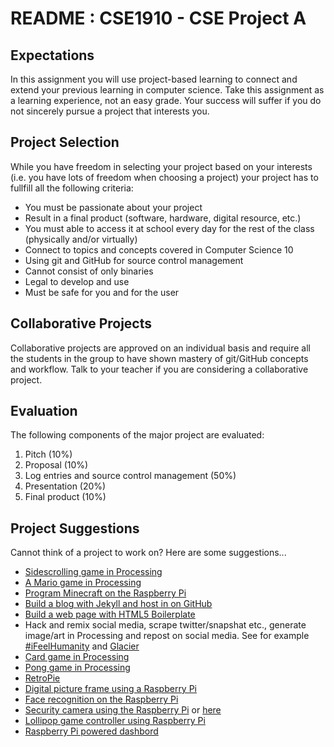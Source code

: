 # README : CSE1910 - CSE Project A

## Expectations
In this assignment you will use project-based learning to connect and extend your previous learning in computer science. Take this assignment as a learning experience, not an easy grade. Your success will suffer if you do not sincerely pursue a project that interests you.

## Project Selection
While you have freedom in selecting your project based on your interests (i.e. you have lots of freedom when choosing a project) your project has to fullfill all the following criteria:

* You must be passionate about your project
* Result in a final product (software, hardware, digital resource, etc.) 
* You must able to access it at school every day for the rest of the class (physically and/or virtually)
* Connect to topics and concepts covered in Computer Science 10
* Using git and GitHub for source control management
* Cannot consist of only binaries
* Legal to develop and use 
* Must be safe for you and for the user

## Collaborative Projects
Collaborative projects are approved on an individual basis and require all the students in the group to have shown mastery of git/GitHub concepts and workflow. Talk to your teacher if you are considering a collaborative project.

## Evaluation
The following components of the major project are evaluated:

1. Pitch (10%)
2. Proposal (10%)
3. Log entries and source control management (50%)
4. Presentation (20%)
5. Final product (10%)

## Project Suggestions
Cannot think of a project to work on? Here are some suggestions...

* [Sidescrolling game in Processing](https://www.khanacademy.org/computing/computer-programming/programming-games-visualizations/side-scroller/a/intro-to-hoppy-beaver)
* [A Mario game in Processing](http://processingjs.nihongoresources.com/test/PjsGameEngine/docs/tutorial/mario.html)
* [Program Minecraft on the Raspberry Pi](https://www.raspberrypi.org/learning/getting-started-with-minecraft-pi/)
* [Build a blog with Jekyll and host in on GitHub](https://jekyllrb.com/)
* [Build a web page with HTML5 Boilerplate](https://html5boilerplate.com/)
* Hack and remix social media, scrape twitter/snapshat etc., generate image/art in Processing and repost on social media. See for example [#iFeelHumanity](https://github.com/mariopineda/iFeelHumanity) and [Glacier](http://www.stfj.net/index2.php?year=2016&project=art/2016/Glaciers)
* [Card game in Processing](https://youtu.be/-AVKKQn9QfA)
* [Pong game in Processing](https://youtu.be/SsZmuEEHcbU?list=PLf5zPS-STiK8JoDStTZFnYsjoJ61Ssa4I)
* [RetroPie](https://retropie.org.uk/)
* [Digital picture frame using a Raspberry Pi](http://lifehacker.com/build-a-smarter-digital-photo-frame-with-a-raspberry-pi-1495565726)
* [Face recognition on the Raspberry Pi](https://www.raspberrypi.org/blog/facial-recognition-opencv-on-the-camera-board/)
* [Security camera using the Raspberry Pi](http://www.codeproject.com/Articles/665518/Raspberry-Pi-as-low-cost-HD-surveillance-camera) or [here](https://docs.particle.io/tutorials/projects/particle-pi-security-camera/)
* [Lollipop game controller using Raspberry Pi](https://www.raspberrypi.org/blog/pi-powered-wonder-pop-controller/)
* [Raspberry Pi powered dashbord](https://www.initialstate.com/)
